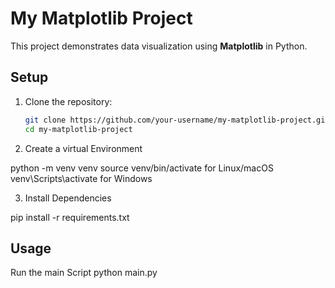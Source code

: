 # My Matplotlib Project

This project demonstrates data visualization using **Matplotlib** in Python.

## Setup

1. Clone the repository:
   ```bash
   git clone https://github.com/your-username/my-matplotlib-project.git
   cd my-matplotlib-project

2. Create a virtual Environment 

python -m venv venv
source venv/bin/activate  for Linux/macOS
venv\Scripts\activate     for Windows

3. Install Dependencies

pip install -r requirements.txt


## Usage
Run the main Script
python main.py